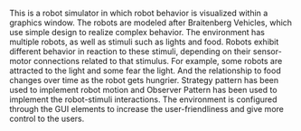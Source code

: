 This is a robot simulator in which robot behavior is visualized within a graphics window. The robots are modeled after Braitenberg Vehicles, which use simple design to realize complex behavior. The environment has multiple robots, as well as stimuli such as lights and food. Robots exhibit different behavior in reaction to these stimuli, depending on their sensor-motor connections related to that stimulus. For example, some robots are attracted to the light and some fear the light. And the relationship to food changes over time as the robot gets hungrier. Strategy pattern has been used to implement robot motion and Observer Pattern has been used to implement the robot-stimuli interactions. The environment is configured through the GUI elements to increase the user-friendliness and give more control to the users.
